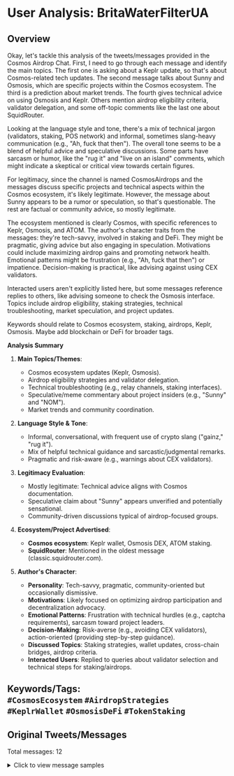 # User Analysis: BritaWaterFilterUA

## Overview

<think>
Okay, let's tackle this analysis of the tweets/messages provided in the Cosmos Airdrop Chat. First, I need to go through each message and identify the main topics. The first one is asking about a Keplr update, so that's about Cosmos-related tech updates. The second message talks about Sunny and Osmosis, which are specific projects within the Cosmos ecosystem. The third is a prediction about market trends. The fourth gives technical advice on using Osmosis and Keplr. Others mention airdrop eligibility criteria, validator delegation, and some off-topic comments like the last one about SquidRouter.

Looking at the language style and tone, there's a mix of technical jargon (validators, staking, POS network) and informal, sometimes slang-heavy communication (e.g., "Ah, fuck that then"). The overall tone seems to be a blend of helpful advice and speculative discussions. Some parts have sarcasm or humor, like the "rug it" and "live on an island" comments, which might indicate a skeptical or critical view towards certain figures.

For legitimacy, since the channel is named CosmosAirdrops and the messages discuss specific projects and technical aspects within the Cosmos ecosystem, it's likely legitimate. However, the message about Sunny appears to be a rumor or speculation, so that's questionable. The rest are factual or community advice, so mostly legitimate.

The ecosystem mentioned is clearly Cosmos, with specific references to Keplr, Osmosis, and ATOM. The author's character traits from the messages: they're tech-savvy, involved in staking and DeFi. They might be pragmatic, giving advice but also engaging in speculation. Motivations could include maximizing airdrop gains and promoting network health. Emotional patterns might be frustration (e.g., "Ah, fuck that then") or impatience. Decision-making is practical, like advising against using CEX validators.

Interacted users aren't explicitly listed here, but some messages reference replies to others, like advising someone to check the Osmosis interface. Topics include airdrop eligibility, staking strategies, technical troubleshooting, market speculation, and project updates.

Keywords should relate to Cosmos ecosystem, staking, airdrops, Keplr, Osmosis. Maybe add blockchain or DeFi for broader tags.
</think>

**Analysis Summary**  

1. **Main Topics/Themes**:  
   - Cosmos ecosystem updates (Keplr, Osmosis).  
   - Airdrop eligibility strategies and validator delegation.  
   - Technical troubleshooting (e.g., relay channels, staking interfaces).  
   - Speculative/meme commentary about project insiders (e.g., "Sunny" and "NOM").  
   - Market trends and community coordination.  

2. **Language Style & Tone**:  
   - Informal, conversational, with frequent use of crypto slang ("gainz," "rug it").  
   - Mix of helpful technical guidance and sarcastic/judgmental remarks.  
   - Pragmatic and risk-aware (e.g., warnings about CEX validators).  

3. **Legitimacy Evaluation**:  
   - Mostly legitimate: Technical advice aligns with Cosmos documentation.  
   - Speculative claim about "Sunny" appears unverified and potentially sensational.  
   - Community-driven discussions typical of airdrop-focused groups.  

4. **Ecosystem/Project Advertised**:  
   - **Cosmos ecosystem**: Keplr wallet, Osmosis DEX, ATOM staking.  
   - **SquidRouter**: Mentioned in the oldest message (classic.squidrouter.com).  

5. **Author's Character**:  
   - **Personality**: Tech-savvy, pragmatic, community-oriented but occasionally dismissive.  
   - **Motivations**: Likely focused on optimizing airdrop participation and decentralization advocacy.  
   - **Emotional Patterns**: Frustration with technical hurdles (e.g., captcha requirements), sarcasm toward project leaders.  
   - **Decision-Making**: Risk-averse (e.g., avoiding CEX validators), action-oriented (providing step-by-step guidance).  
   - **Discussed Topics**: Staking strategies, wallet updates, cross-chain bridges, airdrop criteria.  
   - **Interacted Users**: Replied to queries about validator selection and technical steps for staking/airdrops.  

**Keywords/Tags**:  
`#CosmosEcosystem` `#AirdropStrategies` `#KeplrWallet` `#OsmosisDeFi` `#TokenStaking`
---
## Original Tweets/Messages

Total messages: 12

<details>
<summary>Click to view message samples</summary>

| Type | Content |
|------|---------|
| telegram_message | {"message_id": 1046035, "text": "Anyway.. what is this big upcoming keplr update that I got notified about on mobile?", "date": "2025-02-08T13:07:00+00:00", "channel": {"id": 1540576068, "title": "... |
| telegram_message | {"message_id": 1046034, "text": "Sunny is hardcore btc maxi and built osmosis so he can rug it, convert everything into nbtc, bridge tf out of the cosmos eco and go live on an island with saylor. H... |
| telegram_message | {"message_id": 1039762, "text": "Probably, along with the rest of the market", "date": "2025-01-19T09:06:36+00:00", "channel": {"id": 1540576068, "title": "Cosmos Airdrop Chat", "username": "Cosmos... |
| telegram_message | {"message_id": 1038949, "text": "If there is no relay channel showing in keplr and you don't want to set it manually you could do it from the Osmosis interface, press deposit there and it will buil... |
| telegram_message | {"message_id": 1028005, "text": "They're calling for it to be illegal, not the other way round", "date": "2024-12-16T20:47:03+00:00", "channel": {"id": 1540576068, "title": "Cosmos Airdrop Chat", "... |
| telegram_message | {"message_id": 1019016, "text": "Yes you can split your delegation between as many validators as you like but more validators doesn't usually mean more chances for airdrops so no need to use too ma... |
| telegram_message | {"message_id": 1018994, "text": "Cosmos doesn't advertise eligibility for any airdrops and the criteria for any that do happen are decided by the project doing the drop. They can choose whatever ru... |
| telegram_message | {"message_id": 1018988, "text": "Not always, but many do exclude the top 10, 20 or more validators to help promote a healthier network.", "date": "2024-11-30T11:15:42+00:00", "channel": {"id": 1540... |
| telegram_message | {"message_id": 1018066, "text": "Press deposit button on home page, or click on ATOM balance and then press receive", "date": "2024-11-27T19:15:25+00:00", "channel": {"id": 1540576068, "title": "Co... |
| telegram_message | {"message_id": 1016843, "text": "Ah, fuck that then, i'm off to bed. Good luck everybody.", "date": "2024-11-26T10:31:17+00:00", "channel": {"id": 1540576068, "title": "Cosmos Airdrop Chat", "usern... |
| telegram_message | {"message_id": 1016837, "text": "Those who made it past the captcha, is linking discord and twitter etc a requirement?", "date": "2024-11-26T10:30:23+00:00", "channel": {"id": 1540576068, "title": ... |
| telegram_message | {"message_id": 994979, "text": "The other interface at classic.squidrouter.com should still work", "date": "2024-09-27T06:21:02+00:00", "channel": {"id": 1540576068, "title": "Cosmos Airdrop Chat",... |

</details>
